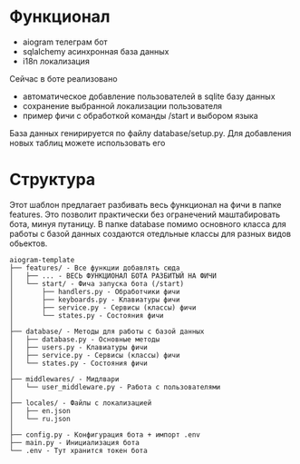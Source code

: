 # Функционал
- aiogram телеграм бот
- sqlalchemy асинхронная база данных
- i18n локализация

Сейчас в боте реализовано
- автоматическое добавление пользователей в sqlite базу данных
- сохранение выбранной локализации пользователя
- пример фичи с обработкой команды /start и выбором языка

База данных генирируется по файлу database/setup.py. Для добавления новых таблиц можете использовать его

# Структура
Этот шаблон предлагает разбивать весь функционал на фичи в папке features. Это позволит практически без огранечений маштабировать бота, минуя путаницу.
В папке database помимо основного класса для работы с базой данных создаются отедльные классы для разных видов обьектов.

```
aiogram-template
├── features/ - Все функции добавлять сюда
│	├── ... - ВЕСЬ ФУНКЦИОНАЛ БОТА РАЗБИТЫЙ НА ФИЧИ
│	└── start/ - Фича запуска бота (/start)
│		├── handlers.py - Обработчики фичи
│		├── keyboards.py - Клавиатуры фичи
│		├── service.py - Сервисы (классы) фичи
│		└── states.py - Состояния фичи
│
├── database/ - Методы для работы с базой данных
│	├── database.py - Основные методы
│	├── users.py - Клавиатуры фичи
│	├── service.py - Сервисы (классы) фичи
│	└── states.py - Состояния фичи
│
├── middlewares/ - Мидлвари
│	└── user_middleware.py - Работа с пользователями
│
├── locales/ - Файлы с локализацией
│	├── en.json
│	└── ru.json
│
├── config.py - Конфигурация бота + импорт .env
├── main.py - Инициализация бота
└── .env - Тут хранится токен бота
```
